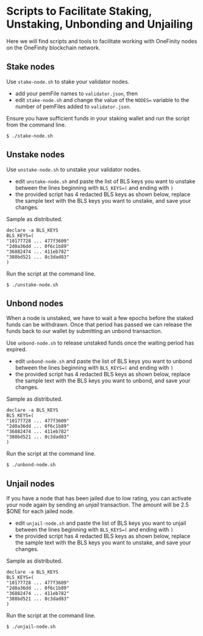 # Scripts to Facilitate Staking, Unstaking, Unbonding and Unjailing

Here we will find scripts and tools to facilitate working with OneFinity nodes on the OneFinity blockchain network.


## Stake nodes

Use `stake-node.sh` to stake your validator nodes. 

- add your pemFile names to `validator.json`, then 
- edit `stake-node.sh` and change the value of the `NODES=` variable to the number of pemFiles added to `validator.json`. 

Ensure you have sufficient funds in your staking wallet and run the script from the command line.

~~~
$ ./stake-node.sh
~~~

## Unstake nodes

Use `unstake-node.sh` to unstake your validator nodes.

- edit `unstake-node.sh` and paste the list of BLS keys you want to unstake between the lines beginning with `BLS_KEYS=(` and ending with `)`
- the provided script has 4 redacted BLS keys as shown below, replace the sample text with the BLS keys you want to unstake, and save your changes. 

Sample as distributed.

~~~
declare -a BLS_KEYS
BLS_KEYS=(
"10177728 ... 477f3609"
"2d0a36dd ... 0f6c1b89"
"36882474 ... 411eb782"
"388bd521 ... 8c3dad83"
)
~~~

Run the script at the command line.

~~~
$ ./unstake-node.sh
~~~

## Unbond nodes

When a node is unstaked, we have to wait a few epochs before the staked funds can be withdrawn. Once that period has passed we can release the funds back to our wallet by submitting an unbond transaction. 

Use `unbond-node.sh` to release unstaked funds once the waiting period has expired.

- edit `unbond-node.sh` and paste the list of BLS keys you want to unbond between the lines beginning with `BLS_KEYS=(` and ending with `)`
- the provided script has 4 redacted BLS keys as shown below, replace the sample text with the BLS keys you want to unbond, and save your changes. 

Sample as distributed.

~~~
declare -a BLS_KEYS
BLS_KEYS=(
"10177728 ... 477f3609"
"2d0a36dd ... 0f6c1b89"
"36882474 ... 411eb782"
"388bd521 ... 8c3dad83"
)
~~~

Run the script at the command line.

~~~
$ ./unbond-node.sh
~~~

## Unjail nodes

If you have a node that has been jailed due to low rating, you can activate your node again by sending an *unjail* transaction. The amount will be 2.5 $ONE for each jailed node. 

- edit `unjail-node.sh` and paste the list of BLS keys you want to unjail between the lines beginning with `BLS_KEYS=(` and ending with `)`
- the provided script has 4 redacted BLS keys as shown below, replace the sample text with the BLS keys you want to unstake, and save your changes. 

Sample as distributed.

~~~
declare -a BLS_KEYS
BLS_KEYS=(
"10177728 ... 477f3609"
"2d0a36dd ... 0f6c1b89"
"36882474 ... 411eb782"
"388bd521 ... 8c3dad83"
)
~~~

Run the script at the command line.

~~~
$ ./unjail-node.sh
~~~
